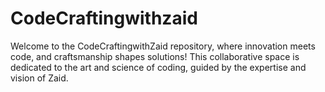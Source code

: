 # CodeCraftingwithzaid
Welcome to the CodeCraftingwithZaid repository, where innovation meets code, and craftsmanship shapes solutions! This collaborative space is dedicated to the art and science of coding, guided by the expertise and vision of Zaid.
